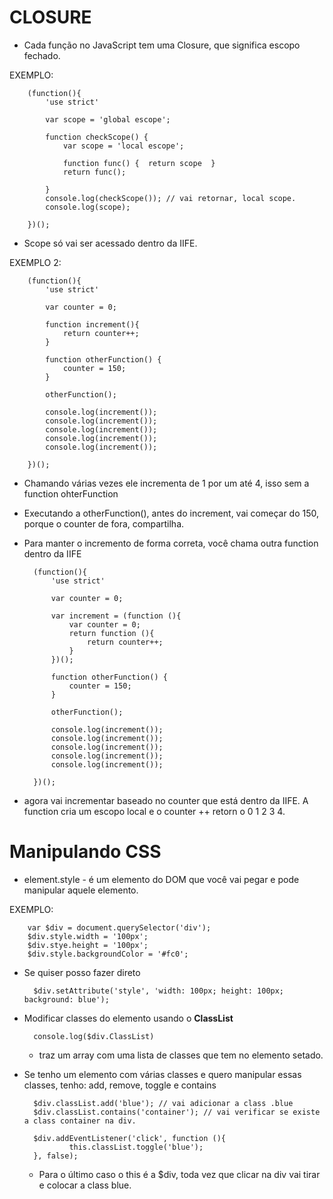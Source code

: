 # CLOSURE

* Cada função no JavaScript tem uma Closure, que significa escopo fechado.

EXEMPLO:

        (function(){
            'use strict'

            var scope = 'global escope';

            function checkScope() {
                var scope = 'local escope';

                function func() {  return scope  }
                return func();

            }
            console.log(checkScope()); // vai retornar, local scope.
            console.log(scope);

        })();
        
- Scope só vai ser acessado dentro da IIFE.

EXEMPLO 2:

        (function(){
            'use strict'

            var counter = 0;

            function increment(){
                return counter++;
            }

            function otherFunction() {
                counter = 150;
            }

            otherFunction();

            console.log(increment());
            console.log(increment());
            console.log(increment());
            console.log(increment());
            console.log(increment());

        })();

- Chamando várias vezes ele incrementa de 1 por um até 4, isso sem a function ohterFunction

- Executando a otherFunction(), antes do increment, vai começar do 150, porque o counter de fora, compartilha.
- Para manter o incremento de forma correta, você chama outra function dentro da IIFE

        (function(){
            'use strict'

            var counter = 0;

            var increment = (function (){
                var counter = 0;
                return function (){
                    return counter++;
                }
            })();

            function otherFunction() {
                counter = 150;
            }

            otherFunction();

            console.log(increment());
            console.log(increment());
            console.log(increment());
            console.log(increment());
            console.log(increment());

        })();
- agora vai incrementar baseado no counter que está dentro da IIFE. A function cria um escopo local e o counter ++ retorn o 0 1 2 3 4.


# Manipulando CSS

* element.style - é um elemento do DOM que você vai pegar e pode manipular aquele elemento.

EXEMPLO:

        var $div = document.querySelector('div');
        $div.style.width = '100px';
        $div.stye.height = '100px';
        $div.style.backgroundColor = '#fc0';

- Se quiser posso fazer direto

        $div.setAttribute('style', 'width: 100px; height: 100px; background: blue');

- Modificar classes do elemento usando o **ClassList**

        console.log($div.ClassList) 
        
    - traz um array com uma lista de classes que tem no elemento setado.

- Se tenho um elemento com várias classes e quero manipular essas classes, tenho: add, remove, toggle e contains

        $div.classList.add('blue'); // vai adicionar a class .blue
        $div.classList.contains('container'); // vai verificar se existe a class container na div.

        $div.addEventListener('click', function (){
                this.classList.toggle('blue');
        }, false);
    
    - Para o último caso o this é a $div, toda vez que clicar na div vai tirar e colocar a class blue.
